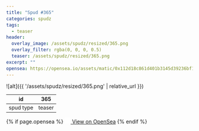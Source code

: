 ```yaml
---
title: "Spud #365"
categories: spudz
tags:
  - teaser
header:
  overlay_image: /assets/spudz/resized/365.png
  overlay_filter: rgba(0, 0, 0, 0.5)
  teaser: /assets/spudz/resized/365.png
excerpt: ""
opensea: https://opensea.io/assets/matic/0x112d18c861d401b3145d39236bf149f01e18beed/365
---
```

![alt]({{ '/assets/spudz/resized/365.png' | relative_url }})

| id | 365 |
|-|-|
| spud type | teaser |

{% if page.opensea %}
<a href="{{page.opensea}}" class="btn btn--info" onclick="window.open(this.href, '_blank'); return false;"><img src="/assets/images/opensea.svg" width="16px"><span>  View on OpenSea</span></a>
{% endif %}
